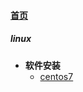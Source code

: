 
#### [首页](?file=首页 "返回首页")

##### linux
- **软件安装**
    - [centos7](?file=001-linux/001-软件安装/001-centos7 "centos7")
